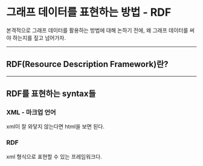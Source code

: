 # 그래프 데이터를 표현하는 방법 - RDF

본격적으로 그래프 데이터를 활용하는 방법에 대해 논하기 전에, 왜 그래프 데이터를 써야 하는지를 짚고 넘어가자.



---

## RDF(Resource Description Framework)란?

---

## RDF를 표현하는 syntax들

 
### XML - 마크업 언어
xml이 잘 와닿지 않는다면 html을 보면 된다.

### RDF
xml 형식으로 표현할 수 있는 프레임워크다. 